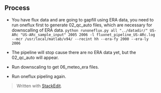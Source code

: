 ## Process
- You have flux data and are going to gapfill using ERA data, you need to run oneflux first to generate 02_qc_auto files, which are necessary for downscalling of ERA data. 
  `python runoneflux.py all "../datadir/" US-ARc "US-ARc_sample_input" 2005 2006 -l fluxnet_pipeline_US-ARc.log --mcr /usr/local/matlab/v94/ --recint hh --era-fy 2000 --era-ly 2006`
- The pipeline will stop cause there are no ERA data yet, but the 02_qc_auto will appear.
- Run downscaling to get 06_meteo_era files.
  
- Run oneflux pipeling again. 


> Written with [StackEdit](https://stackedit.io/).
<!--stackedit_data:
eyJoaXN0b3J5IjpbLTk0NzUxMTU0NywtMTg5NjMzMjM2MF19
-->